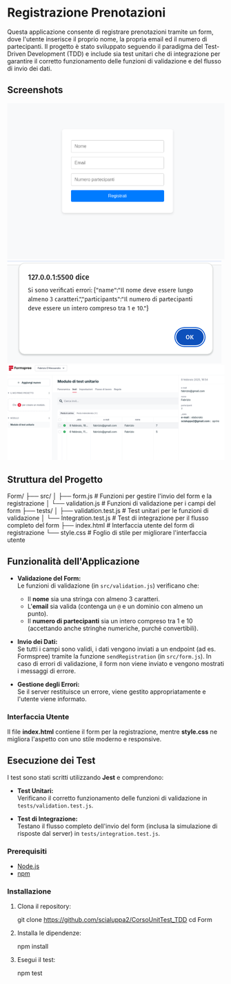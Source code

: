 # Registrazione Prenotazioni

Questa applicazione consente di registrare prenotazioni tramite un form, dove l'utente inserisce il proprio nome, la propria email ed il numero di partecipanti. 
Il progetto è stato sviluppato seguendo il paradigma del Test-Driven Development (TDD) e include sia test unitari che di integrazione per garantire il corretto funzionamento delle funzioni di validazione e del flusso di invio dei dati.

## Screenshots

![Screenshot del form](./images/Form_UnitTest.png)
![Screenshot dell'errore](./images/ValidationError(2)_UnitTest.png)
![Screenshot della prenotazione](./images/Prenotazioni_UnitTest.png)


## Struttura del Progetto

Form/ 
    ├── src/ 
    │   ├── form.js # Funzioni per gestire l'invio del form e la registrazione 
    │   └── validation.js # Funzioni di validazione per i campi del form 
    ├── tests/ 
    │   ├── validation.test.js # Test unitari per le funzioni di validazione 
    │   └── Integration.test.js # Test di integrazione per il flusso completo del form 
    ├── index.html # Interfaccia utente del form di registrazione 
    └── style.css # Foglio di stile per migliorare l'interfaccia utente


## Funzionalità dell'Applicazione

- **Validazione del Form:**  
  Le funzioni di validazione (in `src/validation.js`) verificano che:
  - Il **nome** sia una stringa con almeno 3 caratteri.
  - L'**email** sia valida (contenga un `@` e un dominio con almeno un punto).
  - Il **numero di partecipanti** sia un intero compreso tra 1 e 10 (accettando anche stringhe numeriche, purché convertibili).

- **Invio dei Dati:**  
  Se tutti i campi sono validi, i dati vengono inviati a un endpoint (ad es. Formspree) tramite la funzione `sendRegistration` (in `src/form.js`). 
  In caso di errori di validazione, il form non viene inviato e vengono mostrati i messaggi di errore.

- **Gestione degli Errori:**  
  Se il server restituisce un errore, viene gestito appropriatamente e l'utente viene informato.


### Interfaccia Utente

Il file **index.html** contiene il form per la registrazione, mentre **style.css** ne migliora l'aspetto con uno stile moderno e responsive.

## Esecuzione dei Test

I test sono stati scritti utilizzando **Jest** e comprendono:

- **Test Unitari:**  
  Verificano il corretto funzionamento delle funzioni di validazione in `tests/validation.test.js`.

- **Test di Integrazione:**  
  Testano il flusso completo dell'invio del form (inclusa la simulazione di risposte dal server) in `tests/integration.test.js`.

### Prerequisiti

- [Node.js](https://nodejs.org/)
- [npm](https://www.npmjs.com/)

### Installazione

1. Clona il repository:

   git clone <https://github.com/scialuppa2/CorsoUnitTest_TDD>
   cd Form

2. Installa le dipendenze:   

    npm install

3. Esegui il test:

    npm test


